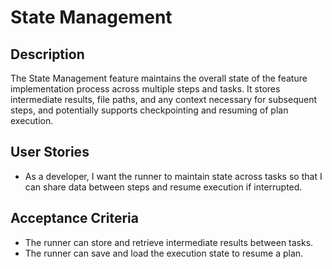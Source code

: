# State Management

## Description
The State Management feature maintains the overall state of the feature implementation process across multiple steps and tasks. It stores intermediate results, file paths, and any context necessary for subsequent steps, and potentially supports checkpointing and resuming of plan execution.

## User Stories
- As a developer, I want the runner to maintain state across tasks so that I can share data between steps and resume execution if interrupted.

## Acceptance Criteria
- The runner can store and retrieve intermediate results between tasks.
- The runner can save and load the execution state to resume a plan.